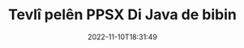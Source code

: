 ---
############################# Static ############################
layout: "auto-gen-merger"
date: 2022-11-10T18:31:49
draft: false
otherformats: pptx rtf tex vdx vsdm vsdx vssm vssx vstm vstx vsx vtx xlam xls xlsb xlsm

############################# Head ############################
head_title: "Tevlî pelên PPSX bibin bi navgîniya Java & J2SE Documents Merger API"
head_description: "Tevlî gelek pelên PPSX li Java-yê bibin bi karanîna API-ya yekkirina belgeyan bi hemî dane, şêwaz û şeklê wekî belgeyên çavkanî."

############################# Header ############################
title: "Tevlî pelên PPSX Di Java de bibin"
description: "Bi çend rêzikên koda Java beşdarî PPSX bibin."
bg_image: "https://cms.admin.containerize.com/templates/aspose/App_Themes/V3/images/bg/header1.png"
bg_overlay: false
button:
    enable: true
    icon: "fas fa-arrow-down"
    label: "Daxistina Doza Belaş"
    link: "https://downloads.groupdocs.com/merger/java"

############################# SubMenu ############################
submenu:
    enable: true

    left:
        img_alt: "GroupDocs.Merger for Java"
        image: "https://cms.admin.containerize.com/templates/groupdocs/images/product-logos/90x90-noborder/groupdocs-merger-java.png"
        product: "GroupDocs.Merger"
        platform: "Java"

    middle:
        button:

            # button loop
            - link: "https://apireference.groupdocs.com/merger/java"
              text: "Çavkanî API"

            # button loop
            - link: "https://github.com/groupdocs-merger"
              text: "Nimûneyên Kodê"

            # button loop
            - link: "https://products.groupdocs.app/merger/family"
              text: "Demos Bijî"

            # button loop
            - link: "https://purchase.groupdocs.com/pricing/merger/java"
              text: "Pricing"

    right:
        link_download: "https://downloads.groupdocs.com/merger"
        link_learn: "https://docs.groupdocs.com/merger/java"
        link_buy: "https://purchase.groupdocs.com"

############################# About ############################
about:
    enable: true
    title: "Derbarê GroupDocs.Merger for Java API"
    content: |
        [GroupDocs.Merger for Java](/ku/merger/java/) çareseriyek hêsan peyda dike ji bo tevlêbûna gelek PDF, Microsoft Office (Word, Excel, PowerPoint, OneNote), OpenDocument, HTML, wêne û gelek belgeyên din di pelek yekane de di nav sepanên Java de. GroupDocs.Merger dê ji we re gelek hewldan xilas bike, ji ber ku hûn destûr in ku hûn beşdarî belgeyên PPSX bibin - ne hewce ye ku nermalava sêyemîn, serîlêdanên sermaseyê an pêvekan saz bikin. Naha ne hewce ye ku hûn wextê xwe winda bikin û bi destan tevlê pelan bibin! Mîsyona GroupDocs ev e ku kalîteya çêtirîn peyda bike û karûbarên pêvajoyên belgeyê hêsan bike.
        
        GroupDocs.Merger API ji bo çareseriyên pargîdanî bijarek rast e ku hewceyê taybetmendiyên tevlîbûna pelan e. Van API-an li ser hemî pergalên xebitandinê û platformên sereke, tevî J2SE 7.0 (1.7), J2SE 8.0 (1.8), Java 10, baş têne piştgirî kirin.

############################# Steps ############################
steps:
    enable: true
    title_left: "Tevlî Gelek PPSX Pelên di Java de bibin"
    content_left: |
        [GroupDocs.Merger for Java](/ku/merger/java/) ji pêşdebirên Java re hêsan dike ku bi pêkanîna çend gavên hêsan tevlî gelek pelên PPSX bibin.
        
        * Nimûneyek **Merger** biafirînin û riya belgeya çavkaniyê wekî pîvanek çêker derbas bikin.
        * Gazî **Join** ji pola **Merger** bikin û riya belgeya çavkaniyê ya duyemîn derbas bikin.
        * Ji pola **Save** ya **Merger** re telefon bikin da ku belgeya yekbûyî hilînin.

    title_right: "Pêdiviyên Sîstemê"
    content_right: |
        GroupDocs.Merger for Java API li ser hemî platform û pergalên xebitandinê yên sereke têne piştgirî kirin. Berî ku hûn koda jêrîn bicîh bikin, ji kerema xwe pê ewle bibin ku we şertên jêrîn li ser pergala we hatine saz kirin.

        * Pergalên Xebatê: Microsoft Windows, Linux, MacOS
        * Jîngehên Pêşketinê: NetBeans, IntelliJ IDEA, Eclipse
        * Çarçoveyên: J2SE 7.0 (1.7), J2SE 8.0 (1.8), Java 10
        * Guhertoya herî dawî ya GroupDocs.Merger for Java ji [Maven](https://repository.groupdocs.com/webapp/#/artifacts/browse/tree/General/repo/com/groupdocs/groupdocs-merger) dakêşîne
         
    code: |
     {{% merger/additional-styles %}}
     {{< merger/code-merger title="Meriv çawa bi koda nimûneya Java beşdarî pelên PPSX dibe">}}

        ```java    
        // Tevlî pelên PPSX bibin bi karanîna GroupDocs.Merger ji bo Java API
        // Bi belgeya têketina PPSX Yekbûnek yekser
        Merger merger = new Merger("input_1.ppsx");

        // Rêbaza tevlêbûnê ya mînaka pola Mergerê bang bikin û riya belgeya çavkaniya duyemîn derbas bikin
        merger.join("input_2.ppsx");
    
        // Rêbaza hilanînê ya mînaka pola Mergerê bang bikin da ku belgeya yekbûyî hilînin
        merger.save("merged-file.ppsx"); 
        ```
     {{< /merger/code-merger >}}

############################# Demos ############################
demos:
    enable: true
    title: "Demosên Zindî - Serlêdana Serhêl ji bo Tevlêbûna Belgeyan"
    content: |
       Bi seredana malpera [GroupDocs.Merger Live Demos](https://products.groupdocs.app/merger/ppsx) aniha beşdarî zêdetirî yek pelên PPSX bibin.
       Demoya zindî xwedî feydeyên jêrîn e.
        
############################# About Formats ############################
about_formats:
    enable: true

############################# More Formats ############################
more_formats:
    enable: true
    title: "Tevlî Formên Belgeya Din"
    content: |
        Java ji bo formatên pelan û wêneyan API-ya yekbûnê belge dike. Wekî ku li jêr hatî destnîşan kirin, hin formên belgeyên populer bi hev re bibin.

############################# Back to top ###############################
back_to_top:
    enable: true
---